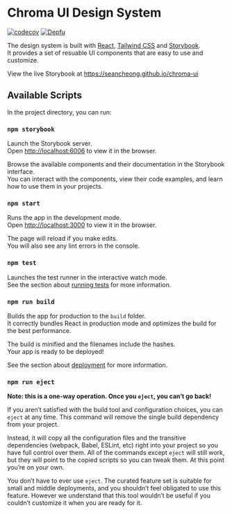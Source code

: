 # Chroma UI Design System

[![codecov](https://codecov.io/gh/seancheong/chroma-ui/branch/main/graph/badge.svg?token=7TDRD5ZPNZ)](https://codecov.io/gh/seancheong/chroma-ui)
[![Depfu](https://badges.depfu.com/badges/a6fbc240723c745c994477f00426e68f/overview.svg)](https://depfu.com/github/seancheong/chroma-ui?project_id=38391)

The design system is built with [React](https://react.dev), [Tailwind CSS](https://tailwindcss.com) and [Storybook](https://storybook.js.org).\
It provides a set of resuable UI components that are easy to use and customize.

View the live Storybook at https://seancheong.github.io/chroma-ui

## Available Scripts

In the project directory, you can run:

### `npm storybook`

Launch the Storybook server.\
Open [http://localhost:6006](http://localhost:6006) to view it in the browser.

Browse the available components and their documentation in the Storybook interface.\
You can interact with the components, view their code examples, and learn how to use them in your projects.

### `npm start`

Runs the app in the development mode.\
Open [http://localhost:3000](http://localhost:3000) to view it in the browser.

The page will reload if you make edits.\
You will also see any lint errors in the console.

### `npm test`

Launches the test runner in the interactive watch mode.\
See the section about [running tests](https://facebook.github.io/create-react-app/docs/running-tests) for more information.

### `npm run build`

Builds the app for production to the `build` folder.\
It correctly bundles React in production mode and optimizes the build for the best performance.

The build is minified and the filenames include the hashes.\
Your app is ready to be deployed!

See the section about [deployment](https://facebook.github.io/create-react-app/docs/deployment) for more information.

### `npm run eject`

**Note: this is a one-way operation. Once you `eject`, you can’t go back!**

If you aren’t satisfied with the build tool and configuration choices, you can `eject` at any time. This command will remove the single build dependency from your project.

Instead, it will copy all the configuration files and the transitive dependencies (webpack, Babel, ESLint, etc) right into your project so you have full control over them. All of the commands except `eject` will still work, but they will point to the copied scripts so you can tweak them. At this point you’re on your own.

You don’t have to ever use `eject`. The curated feature set is suitable for small and middle deployments, and you shouldn’t feel obligated to use this feature. However we understand that this tool wouldn’t be useful if you couldn’t customize it when you are ready for it.
